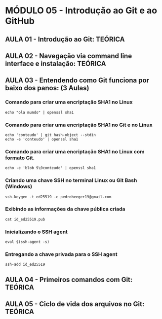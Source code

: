 # MÓDULO 05 - Introdução ao Git e ao GitHub
## AULA 01 - Introdução ao Git: TEÓRICA
## AULA 02 - Navegação via command line interface e instalação: TEÓRICA
## AULA 03 - Entendendo como Git funciona por baixo dos panos: (3 Aulas)

### Comando para criar uma encriptação SHA1 no Linux
    echo "ola mundo" | openssl sha1

### Comando para criar uma encriptação SHA1 no Git e no Linux
    echo 'conteudo' | git hash-object --stdin
    echo -e 'conteudo' | openssl sha1

### Comando para criar uma encriptação SHA1 no Linux com formato Git.
    echo -e 'blob 9\0conteudo' | openssl sha1

### Criando uma chave SSH no terminal Linux ou Git Bash (Windows)
    ssh-keygen -t ed25519 -c pedroheeger19@gmail.com

### Exibindo as informações da chave pública criada
    cat id_ed25519.pub

### Inicializando o SSH agent
    eval $(ssh-agent -s)

### Entregando a chave privada para o SSH agent
    ssh-add id_ed25519


## AULA 04 - Primeiros comandos com Git: TEÓRICA
## AULA 05 - Ciclo de vida dos arquivos no Git: TEÓRICA